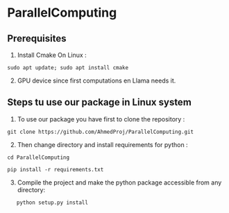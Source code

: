 # ParallelComputing

## Prerequisites
1. Install Cmake On Linux :

```sudo apt update; sudo apt install cmake```

2. GPU device since first computations en Llama needs it. 

## Steps tu use our package in Linux system

1. To use our package you have first to clone the repository :
   
```git clone https://github.com/AhmedProj/ParallelComputing.git```

2. Then change directory and install requirements for python :  
   
```cd ParallelComputing```  

```pip install -r requirements.txt```  

3. Compile the project and make the python package accessible from any directory:

```python
   python setup.py install
